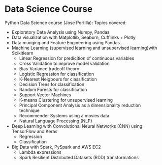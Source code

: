 # Data Science Course

Python Data Science course (Jose Portilla):
Topics covered:
* Exploratory Data Analysis using Numpy, Pandas
* Data visualization with Matplotlib, Seaborn, Cufflinks + Plotly
* Data munging and Feature Engineering using Pandas
* Machine Learning (supervised learning and unsupervised learning)with Scikitlearn
  * Linear Regression for predicition of continuous variables
  * Cross Validation to improve model validation
  * Bias-Variance tradeoff theory
  * Logistic Regression for classification
  * K-Nearest Neigbours for classification
  * Decision Trees for classification
  * Random Forests for classification
  * Support Vector Machines
  * K-means Clustering for unsupervised learning
  * Principal Component Analysis as a dimensionality reduction technique
  * Recommender Systems using a movies data
  * Natural Language Processing (NLP)
* Deep Learning with Convolutional Neural Networks (CNN) using TensorFlow and Keras
  * Regression
  * Classification
* Big Data with Spark, PySpark and AWS EC2
  * Lambda expressions
  * Spark Resilient Distributed Datasets (RDD) transformations
  
